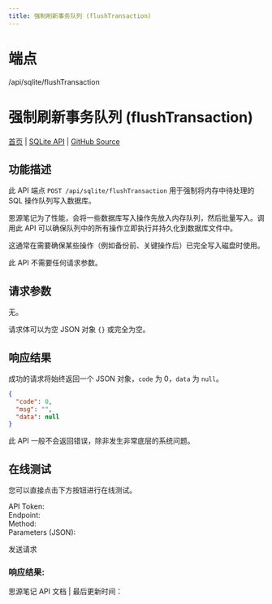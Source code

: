 ```yaml
---
title: 强制刷新事务队列 (flushTransaction)
---
```

# 端点

/api/sqlite/flushTransaction

# 强制刷新事务队列 (flushTransaction)

[首页](../index.html) | [SQLite API](index.html) | [GitHub Source](https://github.com/siyuan-note/siyuan/blob/master/kernel/api/sql.go#L28)

## 功能描述

此 API 端点 `POST /api/sqlite/flushTransaction` 用于强制将内存中待处理的 SQL 操作队列写入数据库。

思源笔记为了性能，会将一些数据库写入操作先放入内存队列，然后批量写入。调用此 API 可以确保队列中的所有操作立即执行并持久化到数据库文件中。

这通常在需要确保某些操作（例如备份前、关键操作后）已完全写入磁盘时使用。

此 API 不需要任何请求参数。

## 请求参数

无。

请求体可以为空 JSON 对象 `{}` 或完全为空。

## 响应结果

成功的请求将始终返回一个 JSON 对象，`code` 为 0，`data` 为 `null`。

```json
{
  "code": 0,
  "msg": "",
  "data": null
}
```

此 API 一般不会返回错误，除非发生非常底层的系统问题。

## 在线测试

您可以直接点击下方按钮进行在线测试。

API Token:   
Endpoint:   
Method:   
Parameters (JSON):  
  
发送请求

### 响应结果:

思源笔记 API 文档 | 最后更新时间：

